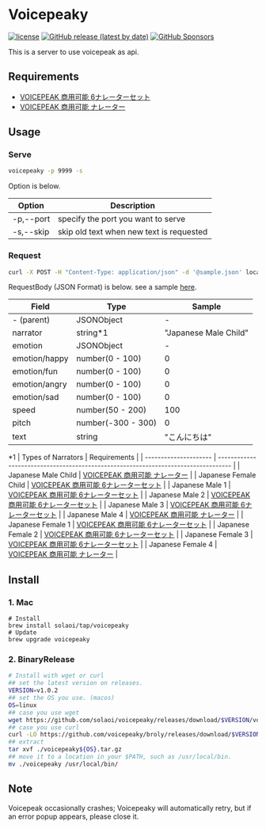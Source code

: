 # Voicepeaky

[![license](https://img.shields.io/github/license/solaoi/voicepeaky)](https://github.com/solaoi/voicepeaky/blob/main/LICENSE)
[![GitHub release (latest by date)](https://img.shields.io/github/v/release/solaoi/voicepeaky)](https://github.com/solaoi/voicepeaky/releases)
[![GitHub Sponsors](https://img.shields.io/github/sponsors/solaoi?color=db61a2)](https://github.com/sponsors/solaoi)

This is a server to use voicepeak as api.

## Requirements

- [VOICEPEAK 商用可能 6ナレーターセット](https://www.ah-soft.com/voice/6nare/index.html)
- [VOICEPEAK 商用可能 ナレーター](https://www.ah-soft.com/voice/narrator/index.html)

## Usage

### Serve

```sh
voicepeaky -p 9999 -s
```

Option is below.

| Option    | Description                              |
| --------- | ---------------------------------------- |
| -p,--port | specify the port you want to serve       |
| -s,--skip | skip old text when new text is requested |

### Request

```sh
curl -X POST -H "Content-Type: application/json" -d '@sample.json' localhost:9999
```

RequestBody (JSON Format) is below.
see a sample [here](https://raw.githubusercontent.com/solaoi/voicepeaky/main/sample.json).

| Field         | Type                    | Sample                |
| ------------- | ----------------------- | --------------------- |
| - (parent)    | JSONObject              | -                     |
| narrator      | string*1                | "Japanese Male Child" |
| emotion       | JSONObject              | -                     |
| emotion/happy | number(0 - 100)         | 0                     |
| emotion/fun   | number(0 - 100)         | 0                     |
| emotion/angry | number(0 - 100)         | 0                     |
| emotion/sad   | number(0 - 100)         | 0                     |
| speed         | number(50 - 200)        | 100                   |
| pitch         | number(-300 - 300)      | 0                     |
| text          | string                  | "こんにちは"            |

*1
| Types of Narrators    | Requirements                                                                       |
| --------------------- | ---------------------------------------------------------------------------------- |
| Japanese Male Child   | [VOICEPEAK 商用可能 ナレーター](https://www.ah-soft.com/voice/narrator/index.html)    |
| Japanese Female Child | [VOICEPEAK 商用可能 6ナレーターセット](https://www.ah-soft.com/voice/6nare/index.html) |
| Japanese Male 1       | [VOICEPEAK 商用可能 6ナレーターセット](https://www.ah-soft.com/voice/6nare/index.html) |
| Japanese Male 2       | [VOICEPEAK 商用可能 6ナレーターセット](https://www.ah-soft.com/voice/6nare/index.html) |
| Japanese Male 3       | [VOICEPEAK 商用可能 6ナレーターセット](https://www.ah-soft.com/voice/6nare/index.html) |
| Japanese Male 4       | [VOICEPEAK 商用可能 ナレーター](https://www.ah-soft.com/voice/narrator/index.html)    |
| Japanese Female 1     | [VOICEPEAK 商用可能 6ナレーターセット](https://www.ah-soft.com/voice/6nare/index.html) |
| Japanese Female 2     | [VOICEPEAK 商用可能 6ナレーターセット](https://www.ah-soft.com/voice/6nare/index.html) |
| Japanese Female 3     | [VOICEPEAK 商用可能 6ナレーターセット](https://www.ah-soft.com/voice/6nare/index.html) |
| Japanese Female 4     | [VOICEPEAK 商用可能 ナレーター](https://www.ah-soft.com/voice/narrator/index.html)    |

## Install

### 1. Mac

```
# Install
brew install solaoi/tap/voicepeaky
# Update
brew upgrade voicepeaky
```

### 2. BinaryRelease

```sh
# Install with wget or curl
## set the latest version on releases.
VERSION=v1.0.2
## set the OS you use. (macos)
OS=linux
## case you use wget
wget https://github.com/solaoi/voicepeaky/releases/download/$VERSION/voicepeaky${OS}.tar.gz
## case you use curl
curl -LO https://github.com/voicepeaky/broly/releases/download/$VERSION/voicepeaky${OS}.tar.gz
## extract
tar xvf ./voicepeaky${OS}.tar.gz
## move it to a location in your $PATH, such as /usr/local/bin.
mv ./voicepeaky /usr/local/bin/
```

## Note

Voicepeak occasionally crashes; Voicepeaky will automatically retry, but if an error popup appears, please close it.
